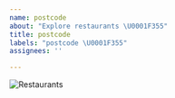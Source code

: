 ```yaml
---
name: postcode
about: "Explore restaurants \U0001F355"
title: postcode
labels: "postcode \U0001F355"
assignees: ''

---
```


![Restaurants](https://capybara-gq2i.onrender.com/api/v1/restaurants/bypostalcode/ENTER_POSTCODE_HERE/svg?limit=10&orderby=rating&theme=wild-cherry)
